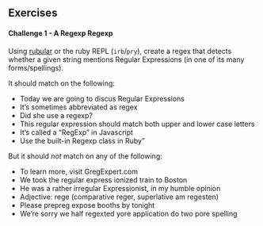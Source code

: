 ## Exercises

#### Challenge 1 - A Regexp Regexp

Using [rubular](rubular.com) or the ruby REPL (`irb`/`pry`), create a regex that detects whether a given string mentions Regular Expressions (in one of its many forms/spellings).

It should match on the following:

* Today we are going to discus Regular Expressions
* It’s sometimes abbreviated as regex
* Did she use a regexp?
* This regular expression should match both upper and lower case letters
* It’s called a “RegExp” in Javascript
* Use the built-in Regexp class in Ruby”

But it should _not_ match on any of the following:

* To learn more, visit GregExpert.com
* We took the regular express ionized train to Boston
* He was a rather irregular Expressionist, in my humble opinion
* Adjective: rege ‎(comparative reger, superlative am regesten)
* Please prepreg expose booths by tonight
* We’re sorry we half regexted yore application do two pore spelling
